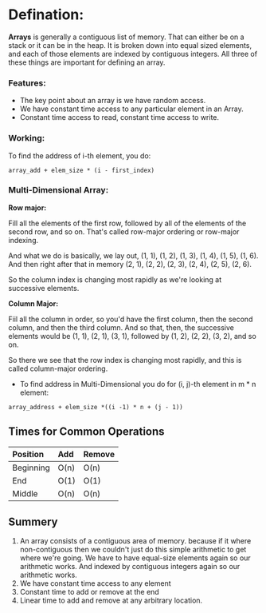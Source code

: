 # Defination:

**Arrays** is generally  a contiguous list of memory.
That can either be on a stack or it can be in the heap.
It is broken down into equal sized elements, and each of those elements are indexed by contiguous integers.
All three of these things are important for defining an array.

### Features:

- The key point about an array is we have random access.
- We have constant time access to any particular element in an Array.
- Constant time access to read, constant time access to write.

### Working:

To find the address of i-th element, you do:

```
array_add + elem_size * (i - first_index)
```

### Multi-Dimensional Array:

**Row major:**

Fill all the elements of the first row, followed by all of the elements of the second row, and so on. That's called row-major ordering or row-major indexing.

And what we do is basically, we lay out, (1, 1), (1, 2), (1, 3), (1, 4), (1, 5), (1, 6). And then right after that in memory (2, 1), (2, 2), (2, 3), (2, 4), (2, 5), (2, 6).

So the column index is changing most rapidly as we're looking at successive elements.

**Column Major:**

Fiil all the column in order, so you'd have the first column, then the second column, and then the third column. And so that, then, the successive elements would be (1, 1), (2, 1), (3, 1), followed by (1, 2), (2, 2), (3, 2), and so on.

So there we see that the row index is changing most rapidly, and this is called column-major ordering.

- To find address in Multi-Dimensional you do for (i, j)-th element in m * n element:

```
array_address + elem_size *((i -1) * n + (j - 1))
```

## Times for Common Operations

|Position   | Add  | Remove |
|:---       |:---  | :---   |
| Beginning | O(n) | O(n)   |
| End       | O(1) | O(1)   |
|Middle     | O(n) | O(n)   |

## Summery

1. An array consists of a contiguous area of memory. because if it where non-contiguous then we couldn't just do this simple arithmetic to get where we're going. We have to have equal-size elements again so our arithmetic works. And indexed by contiguous integers again so our arithmetic works.
2. We have constant time access to any element
3. Constant time to add or remove at the end
4. Linear time to add and remove at any arbitrary location.
